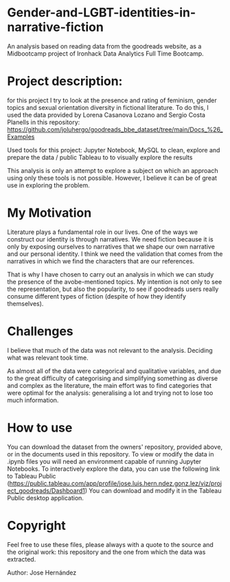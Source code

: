 # Gender-and-LGBT-identities-in-narrative-fiction
An analysis based on reading data from the goodreads website, as a Midbootcamp project of Ironhack Data Analytics Full Time Bootcamp.


# Project description:
for this project I try to look at the presence and rating of feminism, gender topics and sexual orientation diversity in fictional literature.
To do this, I used the data provided by Lorena Casanova Lozano and Sergio Costa Planells in this repository: https://github.com/joluhergo/goodreads_bbe_dataset/tree/main/Docs_%26_Examples

Used tools for this project: Jupyter Notebook, MySQL to clean, explore and prepare the data / public Tableau to to visually explore the results

This analysis is only an attempt to explore a subject on which an approach using only these tools is not possible. However, I believe it can be of great use in exploring the problem.

# My Motivation

Literature plays a fundamental role in our lives. One of the ways we construct our identity is through narratives. We need fiction because it is only by exposing ourselves to narratives that we shape our own narrative and our personal identity. I think we need the validation that comes from the narratives in which we find the characters that are our references.

That is why I have chosen to carry out an analysis in which we can study the presence of the avobe-mentioned topics. My intention is not only to see the representation, but also the popularity, to see if goodreads users really consume different types of fiction (despite of how they identify themselves).

# Challenges

I believe that much of the data was not relevant to the analysis. Deciding what was relevant took time.

As almost all of the data were categorical and qualitative variables, and due to the great difficulty of categorising and simplifying something as diverse and complex as the literature, the main effort was to find categories that were optimal for the analysis: generalising a lot and trying not to lose too much information.

# How to use
You can download the dataset from the owners' repository, provided above, or in the documents used in this repository.
To view or modify the data in .ipynb files you will need an environment capable of running Jupyter Notebooks.
To interactively explore the data, you can use the following link to Tableau Public (https://public.tableau.com/app/profile/jose.luis.hern.ndez.gonz.lez/viz/project_goodreads/Dashboard1) You can download and modify it in the Tableau Public desktop application.

# Copyright
Feel free to use these files, please always with a quote to the source and the original work: this repository and the one from which the data was extracted.

Author: Jose Hernández
